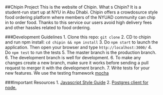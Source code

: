 ##Chipin Project
This is the website of Chipin. What s Chipin? It is a student-run start up at NYU in Abu Dhabi.
Chipin offers a crowdosurce style food ordering platform where members of the NYUAD community can
chip in to order food. Thanks to this service our users avoid high delivery fees and other hassles related to food ordering. 

###Development Guidelines
	1. Clone this repo: `git clone`
	2. CD to chipin and run npm install: `cd chipin && npm install`
	3. Do `npm start` to launch the application. Then open your browser and type `http://localhost:3000/`
	4. Do `npm test` to run the tests
	5. The master branch is the production branch.
	6. The development branch is well for development.
	6. To make any changes create a new branch, make sure it works before sending a pull request to merger 
	it with the development branch.
	7. Write tests for your new features. We use the testing framework [mocha](https://github.com/airbnb/javascript)

###Important Resources
	1. [Javascript Style Guide](https://github.com/airbnb/javascript)
	2. [Postgres client for node.](https://github.com/brianc/node-postgres)
